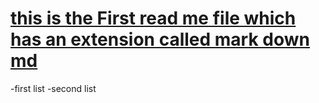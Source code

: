 # <a href='www.google.com/natnaelawel'> this is the First read me file which has an extension called mark down md </a>


-first list
-second list

